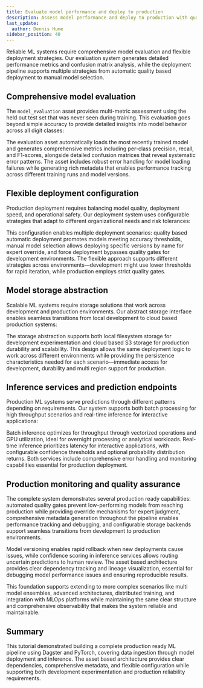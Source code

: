 ```yaml
---
title: Evaluate model performance and deploy to production
description: Assess model performance and deploy to production with quality gates
last_update:
  author: Dennis Hume
sidebar_position: 40
---
```



Reliable ML systems require comprehensive model evaluation and flexible deployment strategies. Our evaluation system generates detailed performance metrics and confusion matrix analysis, while the deployment pipeline supports multiple strategies from automatic quality based deployment to manual model selection.

## Comprehensive model evaluation

The `model_evaluation` asset provides multi-metric assessment using the held out test set that was never seen during training. This evaluation goes beyond simple accuracy to provide detailed insights into model behavior across all digit classes:

<CodeExample
  path="docs_projects/project_ml/src/project_ml/defs/assets/model_assets.py"
  language="python"
  startAfter="start_model_evaluation"
  endBefore="end_model_evaluation"
  title="src/project_ml/defs/assets/model_assets.py"
/>

The evaluation asset automatically loads the most recently trained model and generates comprehensive metrics including per-class precision, recall, and F1-scores, alongside detailed confusion matrices that reveal systematic error patterns. The asset includes robust error handling for model loading failures while generating rich metadata that enables performance tracking across different training runs and model versions.

## Flexible deployment configuration

Production deployment requires balancing model quality, deployment speed, and operational safety. Our deployment system uses configurable strategies that adapt to different organizational needs and risk tolerances:

<CodeExample
  path="docs_projects/project_ml/src/project_ml/defs/assets/model_assets.py"
  language="python"
  startAfter="start_deployment_config"
  endBefore="end_deployment_config"
  title="src/project_ml/defs/assets/model_assets.py"
/>

This configuration enables multiple deployment scenarios: quality based automatic deployment promotes models meeting accuracy thresholds, manual model selection allows deploying specific versions by name for expert override, and force deployment bypasses quality gates for development environments. The flexible approach supports different strategies across environments—development might use lower thresholds for rapid iteration, while production employs strict quality gates.

## Model storage abstraction

Scalable ML systems require storage solutions that work across development and production environments. Our abstract storage interface enables seamless transitions from local development to cloud based production systems:

<CodeExample
  path="docs_projects/project_ml/src/project_ml/defs/resources.py"
  language="python"
  startAfter="start_model_storage_interface"
  endBefore="end_model_storage_interface"
  title="src/project_ml/defs/resources.py"
/>

The storage abstraction supports both local filesystem storage for development experimentation and cloud based S3 storage for production durability and scalability. This design allows the same deployment logic to work across different environments while providing the persistence characteristics needed for each scenario—immediate access for development, durability and multi region support for production.

## Inference services and prediction endpoints

Production ML systems serve predictions through different patterns depending on requirements. Our system supports both batch processing for high throughput scenarios and real-time inference for interactive applications:

<CodeExample
  path="docs_projects/project_ml/src/project_ml/defs/assets/prediction_assets.py"
  language="python"
  startAfter="start_batch_prediction_config"
  endBefore="end_batch_prediction_config"
  title="src/project_ml/defs/assets/prediction_assets.py"
/>

<CodeExample
  path="docs_projects/project_ml/src/project_ml/defs/assets/prediction_assets.py"
  language="python"
  startAfter="start_realtime_prediction_config"
  endBefore="end_realtime_prediction_config"
  title="src/project_ml/defs/assets/prediction_assets.py"
/>

Batch inference optimizes for throughput through vectorized operations and GPU utilization, ideal for overnight processing or analytical workloads. Real-time inference prioritizes latency for interactive applications, with configurable confidence thresholds and optional probability distribution returns. Both services include comprehensive error handling and monitoring capabilities essential for production deployment.

## Production monitoring and quality assurance

The complete system demonstrates several production ready capabilities: automated quality gates prevent low-performing models from reaching production while providing override mechanisms for expert judgment, comprehensive metadata generation throughout the pipeline enables performance tracking and debugging, and configurable storage backends support seamless transitions from development to production environments.

Model versioning enables rapid rollback when new deployments cause issues, while confidence scoring in inference services allows routing uncertain predictions to human review. The asset based architecture provides clear dependency tracking and lineage visualization, essential for debugging model performance issues and ensuring reproducible results.

This foundation supports extending to more complex scenarios like multi model ensembles, advanced architectures, distributed training, and integration with MLOps platforms while maintaining the same clear structure and comprehensive observability that makes the system reliable and maintainable.

## Summary

This tutorial demonstrated building a complete production ready ML pipeline using Dagster and PyTorch, covering data ingestion through model deployment and inference. The asset based architecture provides clear dependencies, comprehensive metadata, and flexible configuration while supporting both development experimentation and production reliability requirements.
